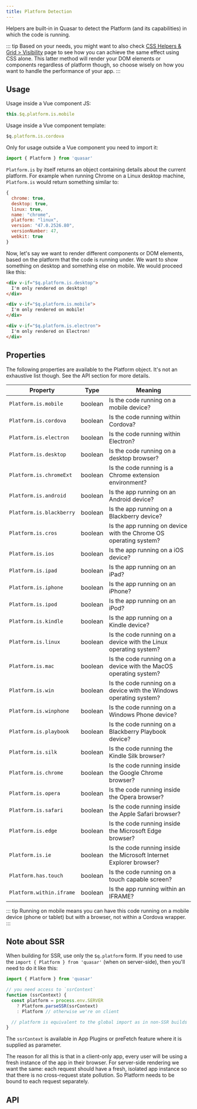 ```yaml
---
title: Platform Detection
---
```


Helpers are built-in in Quasar to detect the Platform (and its capabilities) in which the code is running.

::: tip
Based on your needs, you might want to also check [CSS Helpers & Grid &gt; Visibility](/options/css-helpers/visibility) page to see how you can achieve the same effect using CSS alone. This latter method will render your DOM elements or components regardless of platform though, so choose wisely on how you want to handle the performance of your app.
:::

## Usage
Usage inside a Vue component JS:

``` js
this.$q.platform.is.mobile
```
Usage inside a Vue component template:

``` js
$q.platform.is.cordova
```

Only for usage outside a Vue component you need to import it:

``` js
import { Platform } from 'quasar'
```

`Platform.is` by itself returns an object containing details about the current platform. For example when running Chrome on a Linux desktop machine, `Platform.is` would return something similar to:

``` js
{
  chrome: true,
  desktop: true,
  linux: true,
  name: "chrome",
  platform: "linux",
  version: "47.0.2526.80",
  versionNumber: 47,
  webkit: true
}
```

Now, let's say we want to render different components or DOM elements, based on the platform that the code is running under. We want to show something on desktop and something else on mobile. We would proceed like this:

```html
<div v-if="$q.platform.is.desktop">
  I'm only rendered on desktop!
</div>

<div v-if="$q.platform.is.mobile">
  I'm only rendered on mobile!
</div>

<div v-if="$q.platform.is.electron">
  I'm only rendered on Electron!
</div>
```

<doc-example title="Your device" file="Platform/Basic" />

## Properties

The following properties are available to the Platform object. It's not an exhaustive list though. See the API section for more details.

| Property               | Type    | Meaning                                                  |
| ---                    | ---     | ---                                                      |
| `Platform.is.mobile`     | boolean | Is the code running on a mobile device?                |
| `Platform.is.cordova`    | boolean | Is the code running within Cordova?                    |
| `Platform.is.electron`   | boolean | Is the code running within Electron?                   |
| `Platform.is.desktop`    | boolean | Is the code running on a desktop browser?              |
| `Platform.is.chromeExt`  | boolean | Is the code running is a Chrome extension environment? |
| `Platform.is.android`    | boolean | Is the app running on an Android device?               |
| `Platform.is.blackberry` | boolean | Is the app running on a Blackberry device? |
| `Platform.is.cros`       | boolean | Is the app running on device with the Chrome OS operating system? |
| `Platform.is.ios`        | boolean | Is the app running on a iOS device? |
| `Platform.is.ipad`       | boolean | Is the app running on an iPad? |
| `Platform.is.iphone`     | boolean | Is the app running on an iPhone? |
| `Platform.is.ipod`       | boolean | Is the app running on an iPod? |
| `Platform.is.kindle`     | boolean | Is the app running on a Kindle device? |
| `Platform.is.linux`      | boolean | Is the code running on a device with the Linux operating system? |
| `Platform.is.mac`        | boolean | Is the code running on a device with the MacOS operating system? |
| `Platform.is.win`        | boolean | Is the code running on a device with the Windows operating system? |
| `Platform.is.winphone`   | boolean | Is the code running on a Windows Phone device? |
| `Platform.is.playbook`   | boolean | Is the code running on a Blackberry Playbook device? |
| `Platform.is.silk`       | boolean | Is the code running the Kindle Silk browser? |
| `Platform.is.chrome`     | boolean | Is the code running inside the Google Chrome browser? |
| `Platform.is.opera`      | boolean | Is the code running inside the Opera browser? |
| `Platform.is.safari`     | boolean | Is the code running inside the Apple Safari browser? |
| `Platform.is.edge`       | boolean | Is the code running inside the Microsoft Edge browser? |
| `Platform.is.ie`         | boolean | Is the code running inside the Microsoft Internet Explorer browser? |
| `Platform.has.touch`     | boolean | Is the code running on a touch capable screen?         |
| `Platform.within.iframe` | boolean | Is the app running within an IFRAME?                   |

::: tip
Running on mobile means you can have this code running on a mobile device (phone or tablet) but with a browser, not within a Cordova wrapper.
:::

## Note about SSR
When building for SSR, use only the `$q.platform` form. If you need to use the `import { Platform } from 'quasar'` (when on server-side), then you'll need to do it like this:

```js
import { Platform } from 'quasar'

// you need access to `ssrContext`
function (ssrContext) {
  const platform = process.env.SERVER
    ? Platform.parseSSR(ssrContext)
    : Platform // otherwise we're on client

  // platform is equivalent to the global import as in non-SSR builds
}
```

The `ssrContext` is available in App Plugins or preFetch feature where it is supplied as parameter.

The reason for all this is that in a client-only app, every user will be using a fresh instance of the app in their browser. For server-side rendering we want the same: each request should have a fresh, isolated app instance so that there is no cross-request state pollution. So Platform needs to be bound to each request separately.

## API
<doc-api file="Platform" />
